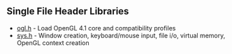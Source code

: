 ## Single File Header Libraries
* [ogl.h](src/ogl.h) - Load OpenGL 4.1 core and compatibility profiles
* [sys.h](src/sys.h) - Window creation, keyboard/mouse input, file i/o, virtual memory, OpenGL context creation